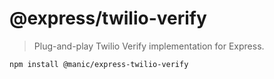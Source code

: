 # @express/twilio-verify

> Plug-and-play Twilio Verify implementation for Express.

```
npm install @manic/express-twilio-verify
```